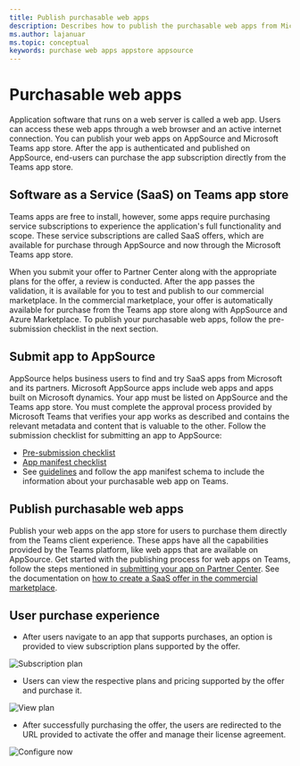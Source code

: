 ```yaml
---
title: Publish purchasable web apps
description: Describes how to publish the purchasable web apps from Microsoft Teams client experience
ms.author: lajanuar
ms.topic: conceptual
keywords: purchase web apps appstore appsource 
---
```


# Purchasable web apps

Application software that runs on a web server is called a web app. Users can access these web apps through a web browser and an active internet connection. You can publish your web apps on AppSource and Microsoft Teams app store. After the app is authenticated and published on AppSource, end-users can purchase the app subscription directly from the Teams app store.

## Software as a Service (SaaS) on Teams app store

Teams apps are free to install, however, some apps require purchasing service subscriptions to experience the application's full functionality and scope. These service subscriptions are called SaaS offers, which are available for purchase through AppSource and now through the Microsoft Teams app store.

When you submit your offer to Partner Center along with the appropriate plans for the offer, a review is conducted. After the app passes the validation, it is available for you to test and publish to our commercial marketplace. In the commercial marketplace, your offer is automatically available for purchase from the Teams app store along with AppSource and Azure Marketplace. To publish your purchasable web apps, follow the pre-submission checklist in the next section.

## Submit app to AppSource

AppSource helps business users to find and try SaaS apps from Microsoft and its partners. Microsoft AppSource apps include web apps and apps built on Microsoft dynamics. Your app must be listed on AppSource and the Teams app store. You must complete the approval process provided by Microsoft Teams that verifies your app works as described and contains the relevant metadata and content that is valuable to the other.
Follow the submission checklist for submitting an app to AppSource:
* [Pre-submission checklist](submission-checklist.md)
* [App manifest checklist](app-manifest-checklist.md)
* See [guidelines](https://docs.microsoft.com/microsoftteams/platform/resources/schema/manifest-schema) and follow the app manifest schema to include the information about your purchasable web app on Teams.

## Publish purchasable web apps

Publish your web apps on the app store for users to purchase them directly from the Teams client experience. These apps have all the capabilities provided by the Teams platform, like web apps that are available on AppSource.
Get started with the publishing process for web apps on Teams, follow the steps mentioned in [submitting your app on Partner Center](../../../../appsource/publish.md).
See the documentation on [how to create a SaaS offer in the commercial marketplace](/azure/marketplace/create-new-saas-offer).

## User purchase experience

* After users navigate to an app that supports purchases, an option is provided to view subscription plans supported by the offer.

![Subscription plan](~/assets/images/subscriptionplan.png)

* Users can view the respective plans and pricing supported by the offer and purchase it.

![View plan](~/assets/images/viewplan.png)

* After successfully purchasing the offer, the users are redirected to the URL provided to activate the offer and manage their license agreement.

![Configure now](~/assets/images/configurenow.png)
